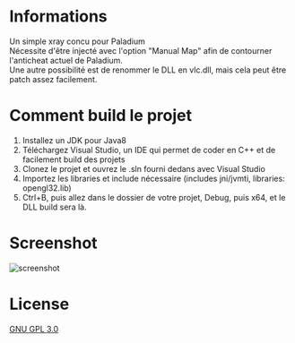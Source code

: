 # Informations
Un simple xray concu pour Paladium<br>
Nécessite d'être injecté avec l'option "Manual Map" afin de contourner l'anticheat actuel de Paladium.<br>
Une autre possibilité est de renommer le DLL en vlc.dll, mais cela peut être patch assez facilement.

# Comment build le projet
1. Installez un JDK pour Java8
2. Téléchargez Visual Studio, un IDE qui permet de coder en C++ et de facilement build des projets
3. Clonez le projet et ouvrez le .sln fourni dedans avec Visual Studio
4. Importez les libraries et include nécessaire (includes jni/jvmti, libraries: opengl32.lib)
5. Ctrl+B, puis allez dans le dossier de votre projet, Debug, puis x64, et le DLL build sera là.
   
# Screenshot
![screenshot](https://github.com/Wykt/paladium-xray/blob/master/screenshot.png)

# License
[GNU GPL 3.0](https://choosealicense.com/licenses/gpl-3.0/)
